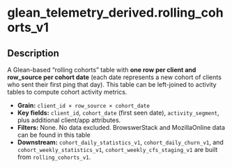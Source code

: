 # glean_telemetry_derived.rolling_cohorts_v1

## Description

A Glean-based “rolling cohorts” table with **one row per client and row_source per cohort date** (each date represents a new cohort of clients who sent their first ping that day). This table can be left-joined to activity tables to compute cohort activity metrics.

* **Grain:** `client_id × row_source × cohort_date`
* **Key fields:** `client_id`, `cohort_date` (first seen date), `activity_segment`, plus additional client/app attributes.
* **Filters:** None. No data excluded. BrowswerStack and MozillaOnline data can be found in this table
* **Downstream:** `cohort_daily_statistics_v1`, `cohort_daily_churn_v1`, and `cohort_weekly_statistics_v1`, `cohort_weekly_cfs_staging_v1` are built from `rolling_cohorts_v1`.
